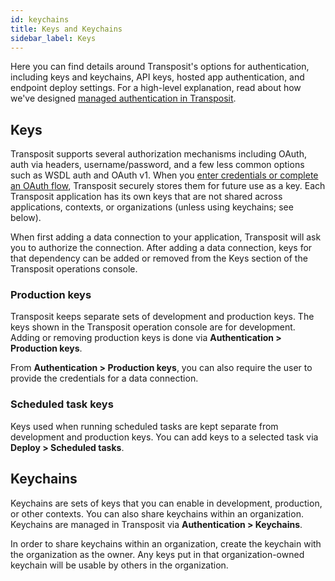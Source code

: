 ```yaml
---
id: keychains
title: Keys and Keychains
sidebar_label: Keys
---
```


Here you can find details around Transposit's options for authentication, including keys and keychains, API keys, hosted app authentication, and endpoint deploy settings. For a high-level explanation, read about how we've designed [managed authentication in Transposit](../building/managed-authentication.md).

## Keys

Transposit supports several authorization mechanisms including OAuth, auth via headers, username/password, and a few less common options such as WSDL auth and OAuth v1. When you [enter credentials or complete an OAuth flow](../references/connector-authentication.md), Transposit securely stores them for future use as a key. Each Transposit application has its own keys that are not shared across applications, contexts, or organizations (unless using keychains; see below).

When first adding a data connection to your application, Transposit will ask you to authorize the connection. After adding a data connection, keys for that dependency can be added or removed from the Keys section of the Transposit operations console.

### Production keys

Transposit keeps separate sets of development and production keys. The keys shown in the Transposit operation console are for development. Adding or removing production keys is done via **Authentication > Production keys**.

From **Authentication > Production keys**, you can also require the user to provide the credentials for a data connection.

### Scheduled task keys

Keys used when running scheduled tasks are kept separate from development and production keys. You can add keys to a selected task via **Deploy > Scheduled tasks**.

## Keychains

Keychains are sets of keys that you can enable in development, production, or other contexts. You can also share keychains within an organization. Keychains are managed in Transposit via **Authentication > Keychains**.

In order to share keychains within an organization, create the keychain with the organization as the owner. Any keys put in that organization-owned keychain will be usable by others in the organization.

